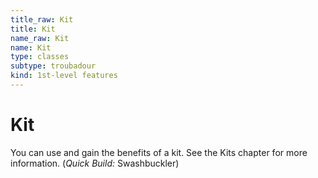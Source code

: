 ```yaml
---
title_raw: Kit
title: Kit
name_raw: Kit
name: Kit
type: classes
subtype: troubadour
kind: 1st-level features
---
```


# Kit

You can use and gain the benefits of a kit. See the Kits chapter for more information. (*Quick Build:* Swashbuckler)

